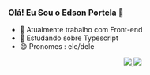 ### Olá! Eu Sou o Edson Portela 👋


- 🔭 Atualmente trabalho com Front-end
- 🌱 Estudando sobre Typescript
- 😄 Pronomes : ele/dele

<div align="center">
  <a href="https://github.com/EdsonPortela">
 <img altura="180em" src="https://github-readme-stats.vercel.app/api?username=EdsonPortela&show_icons=true&theme=gruvbox&include_all_commits=true&count_private=true"/>
 <img altura="180em" src="https://github-readme-stats.vercel.app/api/top-langs/?username=EdsonPortela&layout=compact&langs_count=7&theme=gruvbox"/>

##
 
